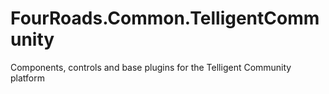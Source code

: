 # FourRoads.Common.TelligentCommunity
Components, controls and base plugins for the Telligent Community platform
